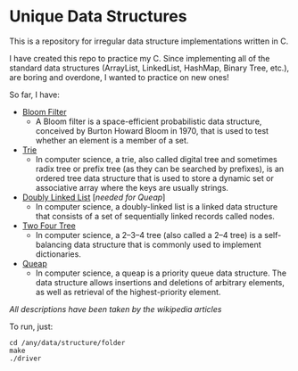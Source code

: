 Unique Data Structures
==

This is a repository for irregular data structure implementations written in C.

I have created this repo to practice my C. Since implementing all of the standard data structures (ArrayList, LinkedList, HashMap, Binary Tree, etc.), are boring and overdone, I wanted to practice on new ones!

So far, I have:

* [Bloom Filter](https://en.wikipedia.org/wiki/Bloom_filter)
	* A Bloom filter is a space-efficient probabilistic data structure, conceived by Burton Howard Bloom in 1970, that is used to test whether an element is a member of a set. 
* [Trie](https://en.wikipedia.org/wiki/Trie)
	* In computer science, a trie, also called digital tree and sometimes radix tree or prefix tree (as they can be searched by prefixes), is an ordered tree data structure that is used to store a dynamic set or associative array where the keys are usually strings. 
* [Doubly Linked List](https://en.wikipedia.org/wiki/Doubly_linked_list) [_needed for Queap_]
	* In computer science, a doubly-linked list is a linked data structure that consists of a set of sequentially linked records called nodes.
* [Two Four Tree](https://en.wikipedia.org/wiki/2%E2%80%933%E2%80%934_tree)
	* In computer science, a 2–3–4 tree (also called a 2–4 tree) is a self-balancing data structure that is commonly used to implement dictionaries.
* [Queap](https://en.wikipedia.org/wiki/Queap)
	* In computer science, a queap is a priority queue data structure. The data structure allows insertions and deletions of arbitrary elements, as well as retrieval of the highest-priority element.

_All descriptions have been taken by the wikipedia articles_


To run, just:
	
	cd /any/data/structure/folder
	make
	./driver
	
